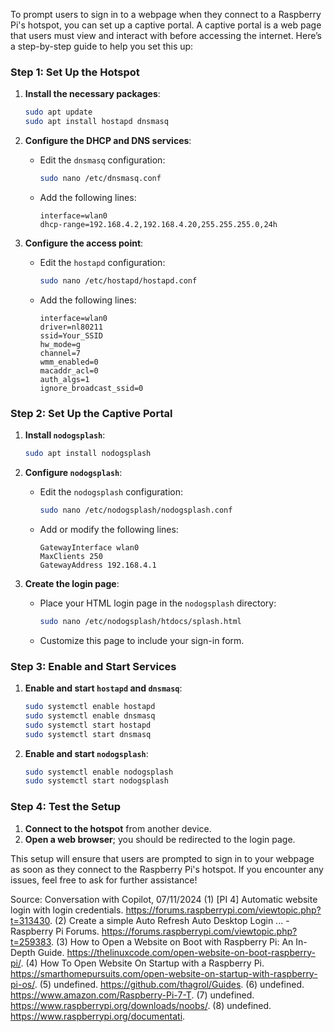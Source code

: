  To prompt users to sign in to a webpage when they connect to a Raspberry Pi's hotspot, you can set up a captive portal. A captive portal is a web page that users must view and interact with before accessing the internet. Here’s a step-by-step guide to help you set this up:

### Step 1: Set Up the Hotspot
1. **Install the necessary packages**:
   ```bash
   sudo apt update
   sudo apt install hostapd dnsmasq
   ```

2. **Configure the DHCP and DNS services**:
   - Edit the `dnsmasq` configuration:
     ```bash
     sudo nano /etc/dnsmasq.conf
     ```
   - Add the following lines:
     ```plaintext
     interface=wlan0
     dhcp-range=192.168.4.2,192.168.4.20,255.255.255.0,24h
     ```

3. **Configure the access point**:
   - Edit the `hostapd` configuration:
     ```bash
     sudo nano /etc/hostapd/hostapd.conf
     ```
   - Add the following lines:
     ```plaintext
     interface=wlan0
     driver=nl80211
     ssid=Your_SSID
     hw_mode=g
     channel=7
     wmm_enabled=0
     macaddr_acl=0
     auth_algs=1
     ignore_broadcast_ssid=0
     ```

### Step 2: Set Up the Captive Portal
1. **Install `nodogsplash`**:
   ```bash
   sudo apt install nodogsplash
   ```

2. **Configure `nodogsplash`**:
   - Edit the `nodogsplash` configuration:
     ```bash
     sudo nano /etc/nodogsplash/nodogsplash.conf
     ```
   - Add or modify the following lines:
     ```plaintext
     GatewayInterface wlan0
     MaxClients 250
     GatewayAddress 192.168.4.1
     ```

3. **Create the login page**:
   - Place your HTML login page in the `nodogsplash` directory:
     ```bash
     sudo nano /etc/nodogsplash/htdocs/splash.html
     ```
   - Customize this page to include your sign-in form.

### Step 3: Enable and Start Services
1. **Enable and start `hostapd` and `dnsmasq`**:
   ```bash
   sudo systemctl enable hostapd
   sudo systemctl enable dnsmasq
   sudo systemctl start hostapd
   sudo systemctl start dnsmasq
   ```

2. **Enable and start `nodogsplash`**:
   ```bash
   sudo systemctl enable nodogsplash
   sudo systemctl start nodogsplash
   ```

### Step 4: Test the Setup
1. **Connect to the hotspot** from another device.
2. **Open a web browser**; you should be redirected to the login page.

This setup will ensure that users are prompted to sign in to your webpage as soon as they connect to the Raspberry Pi's hotspot. If you encounter any issues, feel free to ask for further assistance!

Source: Conversation with Copilot, 07/11/2024
(1) [PI 4] Automatic website login with login credentials. https://forums.raspberrypi.com/viewtopic.php?t=313430.
(2) Create a simple Auto Refresh Auto Desktop Login ... - Raspberry Pi Forums. https://forums.raspberrypi.com/viewtopic.php?t=259383.
(3) How to Open a Website on Boot with Raspberry Pi: An In-Depth Guide. https://thelinuxcode.com/open-website-on-boot-raspberry-pi/.
(4) How To Open Website On Startup with a Raspberry Pi. https://smarthomepursuits.com/open-website-on-startup-with-raspberry-pi-os/.
(5) undefined. https://github.com/thagrol/Guides.
(6) undefined. https://www.amazon.com/Raspberry-Pi-7-T.
(7) undefined. https://www.raspberrypi.org/downloads/noobs/.
(8) undefined. https://www.raspberrypi.org/documentati.